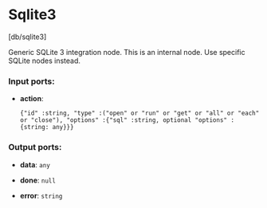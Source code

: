 # Sqlite3

[db/sqlite3]

Generic SQLite 3 integration node.
This is an internal node. Use specific SQLite nodes instead.

### Input ports:

* __action__: 
    ```
    {"id" :string, "type" :("open" or "run" or "get" or "all" or "each" or "close"), "options" :{"sql" :string, optional "options" :{string: any}}}
    ```



### Output ports:

* __data__: `any`


* __done__: `null`


* __error__: `string`


